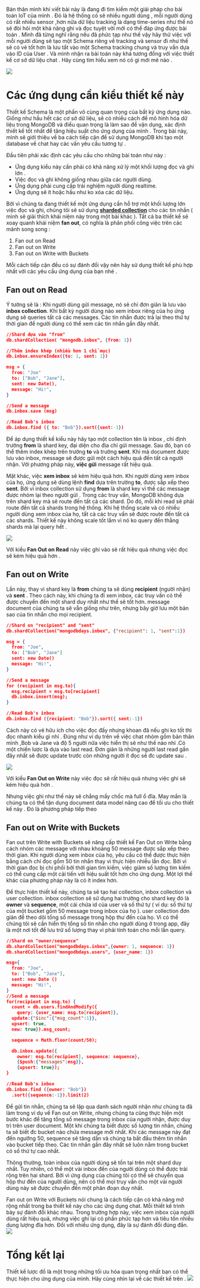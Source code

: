 Bản thân mình khi viết bài này là đang đi tìm kiếm một giải pháp cho bài toán IoT của mình . Đó là hệ thống có sẽ nhiều người dùng , mỗi người dùng có rất nhiều sensor ,hơn nữa dữ liệu tracking là dạng time-series như thế nó sẽ đòi hỏi một khả năng ghi và đọc tuyệt vời mới có thể đáp ứng được bài toán . Mình đã từng nghĩ rằng nếu đã phức tạp như thế vậy hãy thử việc với mỗi người dùng sẽ tạo một Schema riêng về tracking và sensor đi như thế sẽ có vẻ tốt hơn là lưu tất vào một Schema tracking chung và truy vấn dựa vào ID của User . Và mình nhận ra bài toán này khá tương đồng với việc thiết kế cơ sở dữ liệu chat . Hãy cùng tìm hiểu xem nó có gì mới mẻ nào .

![](https://images.viblo.asia/704e567c-6960-4bba-875d-c068a05a50e9.jpg)

# Các ứng dụng cần kiểu thiết kế này
Thiết kế Schema là một phần vô cùng quan trọng của bất kỳ ứng dụng nào. Giống như hầu hết các cơ sở dữ liệu, sẽ có nhiều cách để mô hình hóa dữ liệu trong MongoDB và điều quan trọng là làm sao để vận dụng,  xác định thiết kế tốt nhất để tăng hiệu suất cho ứng dụng của mình . Trong bài này, mình sẽ giới thiệu về ba cách tiếp cận để sử dụng MongoDB khi tạo một database về chat hay các vấn yêu cầu tương tự .

Đầu tiên phải xác định các yêu cầu cho những bài toán như này :

* Ứng dụng kiểu này cần phải có khả năng xử lý một khối lượng đọc và ghi lớn .
* Việc đọc và ghi không giống nhau giữa các người dùng.
* Ứng dụng phải cung cấp trải nghiệm người dùng realtime.
* Ứng dụng sẽ ít hoặc hầu như ko xóa các dữ liệu.

Bởi vì chúng ta đang thiết kế một ứng dụng cần hỗ trợ một khối lượng lớn việc đọc và ghi, chúng tôi sẽ sử dụng **[sharded collection](https://docs.mongodb.com/manual/sharding/)** cho các tin nhắn ( mình sẽ giải thích khái niệm này trong một bài khác ). Tất cả ba thiết kế sẽ xoay quanh khái niệm **fan out**, có nghĩa là phân phối công việc trên các mảnh song song :
1. Fan out on Read
2. Fan out on Write
3. Fan out on Write with Buckets

Mỗi cách tiếp cận đều có sự đánh đổi vậy nên hãy sử dụng thiết kế phù hợp nhất với các yêu cầu ứng dụng của bạn nhé .
## Fan out on Read
Ý tưởng sẽ là : Khi người dùng gửi message, nó sẽ chỉ đơn giản là lưu vào **inbox collection**. Khi bất kỳ người dùng nào xem inbox riêng của họ ứng dụng sẽ queries tất cả các messages. Các tin nhắn được trả lại theo thứ tự thời gian để người dùng có thể xem các tin nhắn gần đây nhất.

```json
//Shard dựa vào "from"
db.shardCollection( "mongodb.inbox", {from: 1})

//Thêm index khép (nhiều hơn 1 chỉ mục)
db.inbox.ensureIndex({to: 1, sent: 1})

msg = {
  from: "Joe"
  to: ["Bob", "Jane"],
  sent: new Date(),
  message: "Hi!",
}

//Send a message
db.inbox.save (msg)

//Read Bob's inbox
db.inbox.find ({ to: "Bob"}).sort({sent:-1})
```
Để áp dụng thiết kế kiểu này hãy tạo một collection tên là inbox , chỉ định trường **from** là shard key, đại diện cho địa chỉ gửi message. Sau đó, bạn có thể thêm index khép trên trường **to** và trường **sent**. Khi mà document được lưu vào inbox, message sẽ được gửi một cách hiệu quả đến tất cả người nhận. Với phương pháp này, **việc gửi** message rất hiệu quả.

Mặt khác, việc **xem inbox** sẽ kém hiệu quả hơn. Khi người dùng xem inbox của họ, ứng dụng sẽ dùng lệnh **find** dựa trên trường **to**, được sắp xếp theo **sent**. Bởi vì inbox collection sử dụng **from** là shard key vì thế các message được nhóm lại theo người gửi . Trong các truy vấn, MongoDB không dựa trên shard key mà sẽ route đến tất cả các shard. Do đó, mỗi khi read sẽ phải route đến tất cả shards trong hệ thống. Khi hệ thống scale và có nhiều người dùng xem inbox của họ, tất cả các truy vấn sẽ được route đến tất cả các shards. Thiết kế này không scale tốt lắm vì nó ko query đến thằng shards mà lại query hết .

![](https://images.viblo.asia/0a97dc6d-669f-41a3-867f-444f708c7d11.png)

Với kiểu **Fan Out on Read** này việc ghi vào sẽ rất hiệu quả nhưng việc đọc sẽ kém hiệu quả hơn .
## Fan out on Write
Lần này, thay vì shard key là **from** chúng ta sẽ dùng **recipient** (người nhận) và **sent** . Theo cách này, khi chúng ta đi xem inbox, các truy vấn có thể được chuyển đến một shard duy nhất như thế sẽ tốt hơn. message document của chúng ta sẽ vẫn giống như trên, nhưng bây giờ lưu một bản sao của tin nhắn cho mọi recipient.
```json
//Shard on "recipient" and "sent"
db.shardCollection("mongodbdays.inbox", {"recipient": 1, "sent":1})

msg = {
  from: "Joe",
  to: ["Bob", "Jane"]
  sent: new Date()
  message: "Hi!", 
}

//Send a message
for (recipient in msg.to){
  msg.recipient = msg.to[recipient]
  db.inbox.insert(msg);
}

//Read Bob's inbox
db.inbox.find ({recipient: "Bob"}).sort({ sent:-1})
```

Cách này có vẻ hữu ích cho việc đọc đấy nhưng khoan đã nếu ghi ko tốt thì đọc nhanh kiểu gì nhỉ . Đúng như ví dụ trên về việc chat nhóm gồm bản thân mình ,Bob và Jane và độ 5 người nữa việc hiển thị sẽ như thế nào nhỉ .Có một chiến lược là dựa vào last read. Đơn giản là những người last read gần đây nhất sẽ được update trước còn những người ít đọc sẽ đc update sau .

![](https://images.viblo.asia/2776d0fb-69eb-47c4-8758-33c33a3a911c.png)

Với kiểu **Fan Out on Write** này việc đọc sẽ rất hiệu quả nhưng việc ghi sẽ kém hiệu quả hơn .

Nhưng việc ghi như thế này sẽ chẳng mấy chốc mà full ổ đĩa. May mắn là chúng ta có thể tận dụng document data model nâng cao để tối ưu cho thiết kế này . Đó là phương pháp tiếp theo

## Fan out on Write with Buckets
Fan out trên Write with Buckets sẽ nâng cấp thiết kế Fan Out on Write bằng cách nhóm các message với nhau khoảng 50 message được sắp xếp theo thời gian. Khi người dùng xem inbox của họ, yêu cầu có thể được thực hiện bằng cách chỉ đọc gồm 50 tin nhắn thay vì thực hiện nhiều lần đọc. Bởi vì thời gian đọc bị chi phối bởi thời gian tìm kiếm, việc giảm số lượng tìm kiếm có thể cung cấp một cải tiến với hiệu suất tốt hơn cho ứng dụng. Một lợi thế khác của phương pháp này là có ít index hơn.

Để thực hiện thiết kế này, chúng ta sẽ tạo hai collection, inbox collection và user collection.  inbox collection sẽ sử dụng hai trường cho shard key đó là **owner** và **sequence**, một cái chứa id của user và số thứ tự  ( ví dụ: số thứ tự của một bucket gồm 50 message trong inbox của họ ). user collection đơn giản để theo dõi tổng số message trong hộp thư đến của họ. Vì có thể chúng tôi sẽ cần hiển thị tổng số tin nhắn cho người dùng ở trong app, đây là một nơi tốt để lưu trữ số lượng thay vì phải tính toán cho mỗi lần query. 

```json
//Shard on "owner/sequence"
db.shardCollection("mongodbdays.inbox",{owner: 1, sequence: 1})
db.shardCollection("mongodbdays.users", {user_name: 1})

msg={
  from: "Joe",
  to: ["Bob", "Jane"],
  sent: new Date ()
  message: "Hi!", 
}
//Send a message
for(recipient in msg.to) {
  count = db.users.findAndModify({
    query: {user_name: msg.to[recipient]}, 
  update:{"$inc":{"msg_count":1}},
  upsert: true,
  new: true}).msg_count;

  sequence = Math.floor(count/50);

  db.inbox.update({
    owner: msg.to[recipient], sequence: sequence},
    {$push:{"messages":msg}},
    {upsert: true});
}

//Read Bob's inbox
db.inbox.find ({owner: "Bob"})
  .sort({sequence:-1}).limit(2)
```

Để gửi tin nhắn, chúng ta sẽ lặp qua danh sách người nhận như chúng ta đã làm trong ví dụ về Fan out on Write, nhưng chúng ta cũng thực hiện một bước khác để tăng tổng số message trong inbox của người nhận, được duy trì trên user document. Một khi chúng ta biết được số lượng tin nhắn, chúng ta sẽ biết đc bucket nào chứa message mới nhất. Khi các message này đạt đến ngưỡng 50, sequence sẽ tăng dần và chúng ta bắt đầu thêm tin nhắn vào bucket tiếp theo. Các tin nhắn gần đây nhất sẽ luôn nằm trong bucket có số thứ tự cao nhất.

Thông thường, toàn inbox của người dùng sẽ tồn tại trên một shard duy nhất. Tuy nhiên, có thể một vài inbox đến của người dùng có thể được trải rộng trên hai shard. Bởi vì ứng dụng của chúng tôi có thể sẽ chuyển qua hộp thư đến của người dùng, nên có thể mọi truy vấn cho một vài người dùng này sẽ được chuyển đến một phân đoạn duy nhất.

Fan out on Write với Buckets nói chung là cách tiếp cận có khả năng mở rộng nhất trong ba thiết kế này cho các ứng dụng chat. Mỗi thiết kế trình bày sự đánh đổi khác nhau. Trong trường hợp này, việc xem inbox của người dùng rất hiệu quả, nhưng việc ghi lại có phần phức tạp hơn và tiêu tốn nhiều dung lượng đĩa hơn. Đối với nhiều ứng dụng, đây là sự đánh đổi đúng đắn.
![](https://images.viblo.asia/abcb0a6e-c479-4ebe-aa52-0616ff411618.png)
# Tổng kết lại 
Thiết kế lược đồ là một trong những tối ưu hóa quan trọng nhất bạn có thể thực hiện cho ứng dụng của mình. Hãy cùng nhìn lại về các thiết kế trên .
![](https://images.viblo.asia/ec2e2df0-0fb0-4d2b-94ce-2926bc57095e.png)